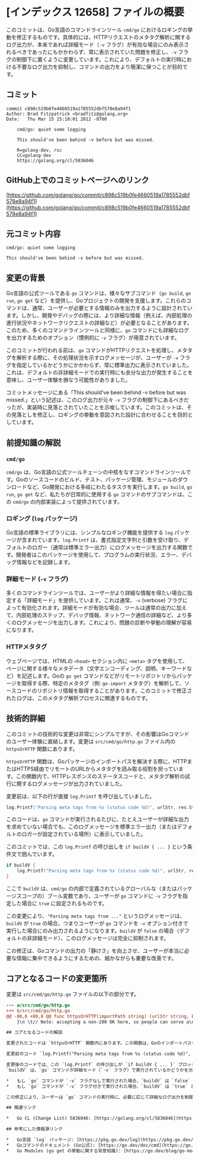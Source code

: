 # [インデックス 12658] ファイルの概要

このコミットは、Go言語のコマンドラインツール `cmd/go` におけるロギングの挙動を修正するものです。具体的には、HTTPリクエストのメタタグ解析に関するログ出力が、本来であれば詳細モード（`-v` フラグ）が有効な場合にのみ表示されるべきであったにもかかわらず、常に表示されていた問題を修正し、`-v` フラグの制御下に置くように変更しています。これにより、デフォルトの実行時における不要なログ出力を抑制し、コマンドの出力をより簡潔に保つことが目的です。

## コミット

```
commit c898c519b0fe4660519a1785552dbf578e8a94f1
Author: Brad Fitzpatrick <bradfitz@golang.org>
Date:   Thu Mar 15 15:10:01 2012 -0700

    cmd/go: quiet some logging
    
    This should've been behind -v before but was missed.
    
    R=golang-dev, rsc
    CC=golang-dev
    https://golang.org/cl/5836046
```

## GitHub上でのコミットページへのリンク

[https://github.com/golang/go/commit/c898c519b0fe4660519a1785552dbf578e8a94f1](https://github.com/golang/go/commit/c898c519b0fe4660519a1785552dbf578e8a94f1)

## 元コミット内容

```
cmd/go: quiet some logging

This should've been behind -v before but was missed.
```

## 変更の背景

Go言語の公式ツールである `go` コマンドは、様々なサブコマンド（`go build`, `go run`, `go get` など）を提供し、Goプロジェクトの開発を支援します。これらのコマンドは、通常、ユーザーが必要とする情報のみを出力するように設計されています。しかし、開発やデバッグの際には、より詳細な情報（例えば、内部処理の進行状況やネットワークリクエストの詳細など）が必要となることがあります。このため、多くのコマンドラインツールと同様に、`go` コマンドにも詳細なログを出力するためのオプション（慣例的に `-v` フラグ）が用意されています。

このコミットが行われる前は、`go` コマンドがHTTPリクエストを処理し、メタタグを解析する際に、その処理状況を示すログメッセージが、ユーザーが `-v` フラグを指定しているかどうかにかかわらず、常に標準出力に表示されていました。これは、デフォルトの非詳細モードでの実行時にも余分な出力が発生することを意味し、ユーザー体験を損なう可能性がありました。

コミットメッセージにある「This should've been behind -v before but was missed.」という記述は、このログ出力が元々 `-v` フラグの制御下にあるべきだったが、実装時に見落とされていたことを示唆しています。このコミットは、その見落としを修正し、ロギングの挙動を意図された設計に合わせることを目的としています。

## 前提知識の解説

### `cmd/go`

`cmd/go` は、Go言語の公式ツールチェーンの中核をなすコマンドラインツールです。Goのソースコードのビルド、テスト、パッケージ管理、モジュールのダウンロードなど、Go開発における多岐にわたるタスクを実行します。`go build`, `go run`, `go get` など、私たちが日常的に使用する `go` コマンドのサブコマンドは、この `cmd/go` の内部実装によって提供されています。

### ロギング (`log` パッケージ)

Go言語の標準ライブラリには、シンプルなロギング機能を提供する `log` パッケージが含まれています。`log.Printf` は、書式指定文字列と引数を受け取り、デフォルトのロガー（通常は標準エラー出力）にログメッセージを出力する関数です。開発者はこのパッケージを使用して、プログラムの実行状況、エラー、デバッグ情報などを記録します。

### 詳細モード (`-v` フラグ)

多くのコマンドラインツールでは、ユーザーがより詳細な情報を得たい場合に指定する「詳細モード」を提供しています。これは通常、`-v` (verbose) フラグによって有効化されます。詳細モードが有効な場合、ツールは通常の出力に加えて、内部処理のステップ、デバッグ情報、ネットワーク通信の詳細など、より多くのログメッセージを出力します。これにより、問題の診断や挙動の理解が容易になります。

### HTTPメタタグ

ウェブページでは、HTMLの `<head>` セクション内に `<meta>` タグを使用して、ページに関する様々なメタデータ（文字エンコーディング、説明、キーワードなど）を記述します。Goの `go get` コマンドなどがリモートリポジトリからパッケージを取得する際、特定のメタタグ（例: `go-import` メタタグ）を解析して、ソースコードのリポジトリ情報を取得することがあります。このコミットで修正されたログは、このメタタグ解析プロセスに関連するものです。

## 技術的詳細

このコミットの技術的な変更は非常にシンプルですが、その影響はGoコマンドのユーザー体験に直結します。変更は `src/cmd/go/http.go` ファイル内の `httpsOrHTTP` 関数にあります。

`httpsOrHTTP` 関数は、Goパッケージのインポートパスを解決する際に、HTTPまたはHTTPS経由でリモートのURLからメタタグを読み取る役割を担っています。この関数内で、HTTPレスポンスのステータスコードと、メタタグ解析の試行に関するログメッセージが出力されていました。

変更前は、以下の行が直接 `log.Printf` を呼び出していました。

```go
log.Printf("Parsing meta tags from %s (status code %d)", urlStr, res.StatusCode)
```

このコードは、`go` コマンドが実行されるたびに、たとえユーザーが詳細な出力を求めていない場合でも、このログメッセージを標準エラー出力（またはデフォルトのロガーが設定されている場所）に表示していました。

このコミットでは、この `log.Printf` の呼び出しを `if buildV { ... }` という条件文で囲んでいます。

```go
if buildV {
	log.Printf("Parsing meta tags from %s (status code %d)", urlStr, res.StatusCode)
}
```

ここで `buildV` は、`cmd/go` の内部で定義されているグローバルな（またはパッケージスコープの）ブール変数であり、ユーザーが `go` コマンドに `-v` フラグを指定した場合に `true` に設定されるものです。

この変更により、`"Parsing meta tags from ..."` というログメッセージは、`buildV` が `true` の場合、つまりユーザーが `go` コマンドを `-v` オプション付きで実行した場合にのみ出力されるようになります。`buildV` が `false` の場合（デフォルトの非詳細モード）、このログメッセージは完全に抑制されます。

この修正は、Goコマンドの出力の「静けさ」を向上させ、ユーザーが本当に必要な情報に集中できるようにするための、細かながらも重要な改善です。

## コアとなるコードの変更箇所

変更は `src/cmd/go/http.go` ファイルの以下の部分です。

```diff
--- a/src/cmd/go/http.go
+++ b/src/cmd/go/http.go
@@ -80,6 +80,8 @@ func httpsOrHTTP(importPath string) (urlStr string, body io.ReadCloser, err erro
  	}\n \t// Note: accepting a non-200 OK here, so people can serve a\n \t// meta import in their http 404 page.\n-\tlog.Printf(\"Parsing meta tags from %s (status code %d)\", urlStr, res.StatusCode)\n+\tif buildV {\n+\t\tlog.Printf(\"Parsing meta tags from %s (status code %d)\", urlStr, res.StatusCode)\n+\t}\n \treturn urlStr, res.Body, nil\n }\n```

## コアとなるコードの解説

変更されたコードは `httpsOrHTTP` 関数内にあります。この関数は、Goのインポートパスを解決するために、指定されたURLからHTTPレスポンスを取得し、そのボディからメタタグを解析しようとします。

変更前のコード `log.Printf("Parsing meta tags from %s (status code %d)", urlStr, res.StatusCode)` は、HTTPレスポンスのステータスコードに関わらず、常に「Parsing meta tags from [URL] (status code [STATUS_CODE])」という形式のログメッセージを出力していました。これは、たとえHTTPリクエストが成功し、特に問題がない場合でも、この情報がログに表示されることを意味します。

変更後のコードでは、この `log.Printf` の呼び出しが `if buildV { ... }` ブロック内に移動されました。
`buildV` は、`go` コマンドが詳細モード（`-v` フラグ）で実行されているかどうかを示すブール変数です。

*   もし `go` コマンドが `-v` フラグなしで実行された場合、`buildV` は `false` となり、`if buildV` の条件は満たされません。結果として、`log.Printf` の行は実行されず、ログメッセージは出力されません。
*   もし `go` コマンドが `-v` フラグ付きで実行された場合、`buildV` は `true` となり、`if buildV` の条件が満たされます。この場合、`log.Printf` の行が実行され、ログメッセージが出力されます。

この修正により、ユーザーは `go` コマンドの実行時に、必要に応じて詳細なログ出力を制御できるようになり、デフォルトの実行時の出力がよりクリーンになります。これは、コマンドラインツールの設計における良いプラクティスの一つです。

## 関連リンク

*   Go CL (Change List) 5836046: [https://golang.org/cl/5836046](https://golang.org/cl/5836046)

## 参考にした情報源リンク

*   Go言語 `log` パッケージ: [https://pkg.go.dev/log](https://pkg.go.dev/log)
*   Goコマンドのドキュメント (Go公式): [https://go.dev/doc/cmd](https://go.dev/doc/cmd)
*   Go Modules (go get の挙動に関する背景知識): [https://go.dev/blog/go-modules](https://go.dev/blog/go-modules)
